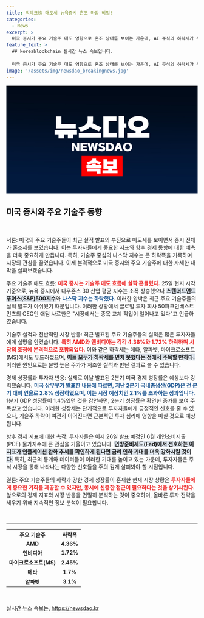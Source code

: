 ```yaml
---
title: 빅테크株 매도세 뉴욕증시 혼조 마감 비밀!
categories:
  - News
excerpt: >
  미국 증시가 주요 기술주 매도 영향으로 혼조 상태를 보이는 가운데, AI 주식의 하락세가 두드러진다. 그러나 강한 GDP 성장률은 투자자들에게 희망을 주며, 오는 26일 PCE 지수 발표에 시선이 집중되고 있다.
feature_text: >
  ## koreablockchain 실시간 뉴스 속보입니다.

  미국 증시가 주요 기술주 매도 영향으로 혼조 상태를 보이는 가운데, AI 주식의 하락세가 두드러진다. 그러나 강한 GDP 성장률은 투자자들에게 희망을 주며, 오는 26일 PCE 지수 발표에 시선이 집중되고 있다.
image: '/assets/img/newsdao_breakingnews.jpg'
---
```


<p><img src="/assets/img/newsdao_breakingnews.jpg" alt="koreablockchain 속보" /></p>

<h2 data-ke-size="size26">미국 증시와 주요 기술주 동향</h2>

<p data-ke-size="size16">&nbsp;</p>

<p>서론: 미국의 주요 기술주들이 최근 실적 발표의 부진으로 매도세를 보이면서 증시 전체가 혼조세를 보였습니다. 이는 투자자들에게 중요한 지표와 향후 경제 동향에 대한 예측을 더욱 중요하게 만듭니다. 특히, 기술주 중심의 나스닥 지수는 큰 하락폭을 기록하며 시장의 관심을 끌었습니다. 이제 본격적으로 미국 증시와 주요 기술주에 대한 자세한 내막을 살펴보겠습니다.</p>

<p>주요 기술주 매도 흐름: <b><span style="color: #ee2323;">미국 증시는 기술주 매도 흐름에 살짝 흔들렸다.</span></b> 25일 현지 시각 기준으로, 뉴욕 증시에서 다우존스 30 산업 평균 지수는 소폭 상승했으나 <b><span style="background-color: #21538527;">스탠더드앤드푸어스(S&amp;P)500지수</span></b>와 <b><span style="color: #1a5490;">나스닥 지수는 하락했다.</span></b> 이러한 압박은 최근 주요 기술주들의 실적 발표가 아쉬웠기 때문입니다. 이러한 상황에서 글로벌 투자 회사 50파크인베스트먼츠의 CEO인 애덤 사르한은 "시장에서는 종목 교체 작업이 일어나고 있다"고 언급하였습니다.</p>

<p>기술주 실적과 전반적인 시장 반응: 최근 발표된 주요 기술주들의 실적은 많은 투자자들에게 실망을 안겼습니다. <b><span style="color: #ee2323;">특히 AMD와 엔비디아는 각각 4.36%와 1.72% 하락하며 시장의 조정에 본격적으로 포함되었다.</span></b> 이와 같은 하락세는 메타, 알파벳, 마이크로소프트(MS)에서도 두드러졌으며, <b><span style="background-color: #21538527;">이들 모두가 하락세를 면치 못했다는 점에서 주목할 만하다.</span></b> 이러한 원인으로는 분명 높은 주가가 저조한 실적과 만난 결과로 볼 수 있습니다. </p>

<p>경제 성장률과 투자자 반응: 실제로 이날 발표된 2분기 미국 경제 성장률은 예상보다 강력했습니다. <b><span style="color: #1a5490;">미국 상무부가 발표한 내용에 따르면, 지난 2분기 국내총생산(GDP)은 전 분기 대비 연율로 2.8% 성장하였으며, 이는 시장 예상치인 2.1%를 초과하는 성과입니다.</span></b> 1분기 GDP 성장률이 1.4%였던 것을 감안하면, 2분기 성장률은 확연한 증가를 보여 주목받고 있습니다. 이러한 성장세는 단기적으로 투자자들에게 긍정적인 신호를 줄 수 있으나, 기술주 하락이 여전히 이어진다면 근본적인 투자 심리에 영향을 미칠 것으로 예상됩니다.</p>

<p>향후 경제 지표에 대한 촉각: 투자자들은 이제 26일 발표 예정인 6월 개인소비지출(PCE) 물가지수에 큰 관심을 기울이고 있습니다. <b><span style="background-color: #21538527;">연방준비제도(Fed)에서 선호하는 이 지표가 인플레이션 완화 추세를 확인하게 된다면 금리 인하 기대를 더욱 강화시킬 것이다.</span></b> 특히, 최근의 통계와 데이터들이 이러한 기대를 높이고 있는 가운데, 투자자들은 주식 시장을 통해 나타나는 다양한 신호들을 주의 깊게 살펴봐야 할 시점입니다.</p>

<p>결론: 주요 기술주들의 하락과 강한 경제 성장률이 혼재한 현재 시장 상황은 <b><span style="color: #ee2323;">투자자들에게 중요한 기회를 제공할 수 있지만, 동시에 신중한 접근이 필요하다는 것을 상기시킨다.</span></b> 앞으로의 경제 지표와 시장 반응을 면밀히 분석하는 것이 중요하며, 올바른 투자 전략을 세우기 위해 지속적인 정보 분석이 필요합니다. </p>

<p data-ke-size="size16">&nbsp;</p>

<hr>

<table style="width:100%">
  <tr>
    <th style="text-align: center; height: 17px;"><b>주요 기술주</b></th>
    <th style="text-align: center; height: 17px;"><b>하락폭</b></th>
  </tr>
  <tr>
    <td style="text-align: center; height: 17px;"><b>AMD</b></td>
    <td style="text-align: center; height: 17px;"><b>4.36%</b></td>
  </tr>
  <tr>
    <td style="text-align: center; height: 17px;"><b>엔비디아</b></td>
    <td style="text-align: center; height: 17px;"><b>1.72%</b></td>
  </tr>
  <tr>
    <td style="text-align: center; height: 17px;"><b>마이크로소프트(MS)</b></td>
    <td style="text-align: center; height: 17px;"><b>2.45%</b></td>
  </tr>
  <tr>
    <td style="text-align: center; height: 17px;"><b>메타</b></td>
    <td style="text-align: center; height: 17px;"><b>1.7%</b></td>
  </tr>
  <tr>
    <td style="text-align: center; height: 17px;"><b>알파벳</b></td>
    <td style="text-align: center; height: 17px;"><b>3.1%</b></td>
  </tr>
</table>

<p data-ke-size="size16">&nbsp;</p>
실시간 뉴스 속보는, <a href="https://newsdao.kr" rel="dofollow">https://newsdao.kr</a>


